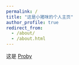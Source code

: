```yaml
---
permalink: /
title: "这是小猪咪的个人主页"
author_profile: true
redirect_from: 
  - /about/
  - /about.html
---
```


这是 [Proby](http://127.0.0.1:5000/) 
